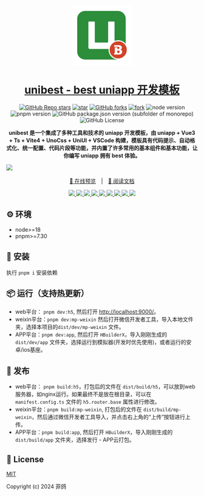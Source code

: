 <p align="center">
  <a href="https://github.com/codercup/unibest">
    <img width="160" src="./src/static/logo.svg">
  </a>
</p>

<h1 align="center">
  <a href="https://github.com/codercup/unibest" target="_blank">unibest - best uniapp 开发模板</a>
</h1>

<div align="center">

[![GitHub Repo stars](https://img.shields.io/github/stars/codercup/unibest?style=flat&logo=github)](https://github.com/codercup/unibest)
[![star](https://gitee.com/codercup/unibest/badge/star.svg?theme=dark)](https://gitee.com/codercup/unibest/stargazers)
[![GitHub forks](https://img.shields.io/github/forks/codercup/unibest?style=flat&logo=github)](https://github.com/codercup/unibest)
[![fork](https://gitee.com/codercup/unibest/badge/fork.svg?theme=dark)](https://gitee.com/codercup/unibest/members)
![node version](https://img.shields.io/badge/node-%3E%3D18-green)
![pnpm version](https://img.shields.io/badge/pnpm-%3E%3D7.30-green)
![GitHub package.json version (subfolder of monorepo)](https://img.shields.io/github/package-json/v/codercup/unibest)
![GitHub License](https://img.shields.io/github/license/codercup/unibest)

</div>

<div align="center"><b>unibest 是一个集成了多种工具和技术的 uniapp 开发模板，由 uniapp + Vue3 + Ts + Vite4 + UnoCss + UniUI + VSCode 构建，模板具有代码提示、自动格式化、统一配置、代码片段等功能，并内置了许多常用的基本组件和基本功能，让你编写 uniapp 拥有 best 体验。</b></div>

![](https://raw.githubusercontent.com/andreasbm/readme/master/assets/lines/rainbow.png)

<p align="center">
  <a href="https://codercup.github.io/unibest/" target="_blank">📱 在线预览</a>
  <span style="margin:0 10px;">|</span>
  <a href="https://codercup.github.io/unibest-docs/" target="_blank">📖 阅读文档</a>
</p>

<p align="center">
<a href="https://cn.vuejs.org/" target="_blank">
      <img src="https://img.shields.io/badge/-Vue3-34495e?logo=vue.js" />
  </a>
  <a href="https://cn.vitejs.dev/" target="_blank">
      <img src="https://img.shields.io/badge/-Vite4-646cff?logo=vite&logoColor=white" />
  </a>
  <a href="https://www.typescriptlang.org/zh/" target="_blank">
      <img src="https://img.shields.io/badge/-TypeScript5-blue?logo=typescript&logoColor=white" />
  </a>
  <a href="https://eslint.org/" target="_blank">
      <img src="https://img.shields.io/badge/-ESLint8-4b32c3?logo=eslint&logoColor=white" />
  </a>
  <a href="https://stylelint.io/" target="_blank">
      <img src="https://img.shields.io/badge/-StyleLint16-4b32c3?logo=stylelint&logoColor=white" />
  </a>
  <a href="https://pnpm.io/" target="_blank">
      <img src="https://img.shields.io/badge/-pnpm8-F69220?logo=pnpm&logoColor=white" />
  </a>
  <a href="https://unocss.dev/" target="_blank">
      <img src="https://img.shields.io/badge/-UnoCSS-4d4d4d?logo=unocss" />
  </a>
  <a href="https://icones.js.org/" target="_blank">
      <img src="https://img.shields.io/badge/-icones-1769aa?logo=Iconify" />
  </a>
  <a href="https://ext.dcloud.net.cn/plugin?id=8559" target="_blank">
      <img src="https://svg.hamm.cn/badge.svg?key=Platform&value=uni-app"/>
  </a>
  </p>

## ⚙️ 环境

- node>=18
- pnpm>=7.30

## &#x1F4C2; 安装

执行 `pnpm i` 安装依赖

## 📦 运行（支持热更新）

- web平台： `pnpm dev:h5`, 然后打开 [http://localhost:9000/](http://localhost:9000/)。
- weixin平台：`pnpm dev:mp-weixin` 然后打开微信开发者工具，导入本地文件夹，选择本项目的`dist/dev/mp-weixin` 文件。
- APP平台：`pnpm dev:app`, 然后打开 `HBuilderX`，导入刚刚生成的`dist/dev/app` 文件夹，选择运行到模拟器(开发时优先使用)，或者运行的安卓/ios基座。

## 🔗 发布

- web平台： `pnpm build:h5`，打包后的文件在 `dist/build/h5`，可以放到web服务器，如nginx运行。如果最终不是放在根目录，可以在 `manifest.config.ts` 文件的 `h5.router.base` 属性进行修改。
- weixin平台：`pnpm build:mp-weixin`, 打包后的文件在 `dist/build/mp-weixin`，然后通过微信开发者工具导入，并点击右上角的“上传”按钮进行上传。
- APP平台：`pnpm build:app`, 然后打开 `HBuilderX`，导入刚刚生成的`dist/build/app` 文件夹，选择发行 - APP云打包。

## 📄 License

[MIT](https://opensource.org/license/mit/)

Copyright (c) 2024 菲鸽
